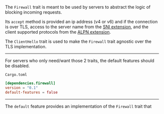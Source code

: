 
The `Firewall` trait is meant to be used by servers to abstract the logic of blocking incoming requests.

Its `accept` method is provided an ip address (v4 or v6) and if the connection is over TLS,
access to the server name from the [SNI extension](https://en.wikipedia.org/wiki/Server_Name_Indication), and the client supported protocols from the [ALPN extension](https://en.wikipedia.org/wiki/Application-Layer_Protocol_Negotiation).

The `ClientHello` trait is used to make the `Firewall` trait agnostic over the TLS implementation.

---

For servers who only need/want those 2 traits, the default features should be disabled.

`Cargo.toml`
```toml
[dependencies.firewall]
version = "0.1"
default-features = false
```

---

The `default` feature provides an implementation of the `Firewall` trait that 
